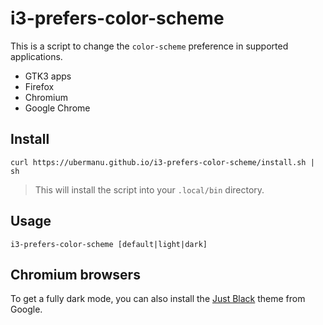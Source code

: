 # i3-prefers-color-scheme

This is a script to change the `color-scheme` preference in supported applications.

- GTK3 apps
- Firefox
- Chromium
- Google Chrome

## Install

    curl https://ubermanu.github.io/i3-prefers-color-scheme/install.sh | sh

> This will install the script into your `.local/bin` directory.

## Usage

    i3-prefers-color-scheme [default|light|dark]

## Chromium browsers

To get a fully dark mode, you can also install the [Just Black](https://chrome.google.com/webstore/detail/just-black/aghfnjkcakhmadgdomlmlhhaocbkloab) theme from Google.
